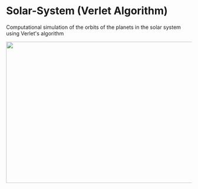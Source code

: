 # Solar-System (Verlet Algorithm)
Computational simulation of the orbits of the planets in the solar system using Verlet's algorithm

<p align="center">
  <img src="https://i.imgur.com/ldAlYyP.gif" height="384" width="512" >
</p>

